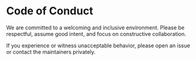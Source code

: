 # Code of Conduct

We are committed to a welcoming and inclusive environment. Please be respectful, assume good intent, and focus on constructive collaboration.

If you experience or witness unacceptable behavior, please open an issue or contact the maintainers privately.

